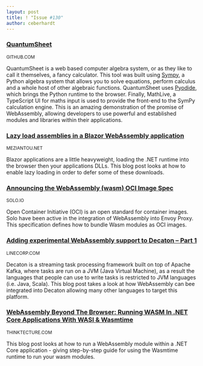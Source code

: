 ```yaml
---
layout: post
title: ! "Issue #130"
author: ceberhardt
---
```


### [QuantumSheet](https://github.com/stefnotch/quantum-sheet/)

<small>GITHUB.COM</small>

QuantumSheet is a web based computer algebra system, or as they like to call it themselves, a fancy calculator. This tool was built using [Sympy](https://github.com/sympy/sympy), a Python algebra system that allows you to solve equations, perform calculus and a whole host of other algebraic functions. QuantumSheet uses [Pyodide](https://github.com/iodide-project/pyodide), which brings the Python runtime to the browser. Finally, MathLive, a TypeScript UI for maths input is used to provide the front-end to the SymPy calculation engine. This is an amazing demonstration of the promise of WebAssembly, allowing developers to use powerful and established modules and libraries within their applications.

### [Lazy load assemblies in a Blazor WebAssembly application](https://www.meziantou.net/lazy-load-assemblies-in-a-blazor-webassembly-application.htm)

<small>MEZIANTOU.NET</small>

Blazor applications are a little heavyweight, loading the .NET runtime into the browser then your applications DLLs. This blog post looks at how to enable lazy loading in order to defer some of these downloads.

### [Announcing the WebAssembly (wasm) OCI Image Spec](https://www.solo.io/blog/announcing-the-webassembly-wasm-oci-image-spec/)

<small>SOLO.IO</small>

Open Container Initiative (OCI) is an open standard for container images. Solo have been active in the integration of WebAssembly into Envoy Proxy. This specification defines how to bundle Wasm modules as OCI images.

### [Adding experimental WebAssembly support to Decaton – Part 1](https://engineering.linecorp.com/en/blog/adding-experimental-webassembly-support-to-decaton-part-1/)

<small>LINECORP.COM</small>

Decaton is a streaming task processing framework built on top of Apache Kafka, where tasks are run on a JVM (Java Virtual Machine), as a result the languages that people can use to write tasks is restricted to JVM languages (i.e. Java, Scala). This blog post takes a look at how WebAssembly can bee integrated into Decaton allowing many other languages to target this platform.

### [WebAssembly Beyond The Browser: Running WASM In .NET Core Applications With WASI & Wasmtime](https://www.thinktecture.com/en/webassembly/with-dotnet/)

<small>THINKTECTURE.COM</small>

This blog post looks at how to run a WebAssembly module within a .NET Core application - giving step-by-step guide for using the Wasmtime runtime to run your wasm modules.